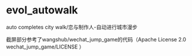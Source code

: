 # evol_autowalk
auto completes city walk/恋与制作人-自动进行城市漫步

截屏部分参考了wangshub/wechat_jump_game的代码（Apache License 2.0  wechat_jump_game/LICENSE ）


